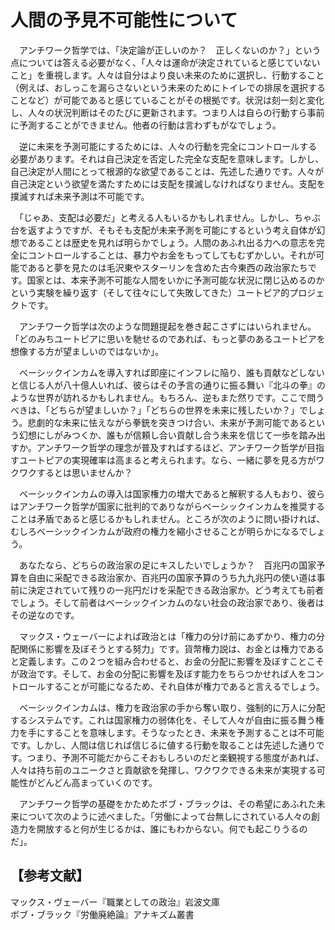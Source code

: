 # 人間の予見不可能性について

　アンチワーク哲学では、「決定論が正しいのか？　正しくないのか？」という点については答える必要がなく、「人々は運命が決定されていると感じていないこと」を重視します。人々は自分はより良い未来のために選択し、行動すること（例えば、おしっこを漏らさないという未来のためにトイレでの排尿を選択することなど）が可能であると感じていることがその根拠です。状況は刻一刻と変化し、人々の状況判断はそのたびに更新されます。つまり人は自らの行動すら事前に予測することができません。他者の行動は言わずもがなでしょう。

　逆に未来を予測可能にするためには、人々の行動を完全にコントロールする必要があります。それは自己決定を否定した完全な支配を意味します。しかし、自己決定が人間にとって根源的な欲望であることは、先述した通りです。人々が自己決定という欲望を満たすためには支配を撲滅しなければなりません。支配を撲滅すれば未来予測は不可能です。

　「じゃあ、支配は必要だ」と考える人もいるかもしれません。しかし、ちゃぶ台を返すようですが、そもそも支配が未来予測を可能にするという考え自体が幻想であることは歴史を見れば明らかでしょう。人間のあふれ出る力への意志を完全にコントロールすることは、暴力やお金をもってしてもむずかしい。それが可能であると夢を見たのは毛沢東やスターリンを含めた古今東西の政治家たちです。国家とは、本来予測不可能な人間をいかに予測可能な状況に閉じ込めるのかという実験を繰り返す（そして往々にして失敗してきた）ユートピア的プロジェクトです。

　アンチワーク哲学は次のような問題提起を巻き起こさずにはいられません。「どのみちユートピアに思いを馳せるのであれば、もっと夢のあるユートピアを想像する方が望ましいのではないか」。

　ベーシックインカムを導入すれば即座にインフレに陥り、誰も貢献などしないと信じる人が八十億人いれば、彼らはその予言の通りに振る舞い『北斗の拳』のような世界が訪れるかもしれません。もちろん、逆もまた然りです。ここで問うべきは、「どちらが望ましいか？」「どちらの世界を未来に残したいか？」でしょう。悲劇的な未来に怯えながら拳銃を突きつけ合い、未来が予測可能であるという幻想にしがみつくか、誰もが信頼し合い貢献し合う未来を信じて一歩を踏み出すか。アンチワーク哲学の理念が普及すればするほど、アンチワーク哲学が目指すユートピアの実現確率は高まると考えられます。なら、一緒に夢を見る方がワクワクするとは思いませんか？

　ベーシックインカムの導入は国家権力の増大であると解釈する人もおり、彼らはアンチワーク哲学が国家に批判的でありながらベーシックインカムを推奨することは矛盾であると感じるかもしれません。ところが次のように問い掛ければ、むしろベーシックインカムが政府の権力を縮小させることが明らかになるでしょう。

　あなたなら、どちらの政治家の足にキスしたいでしょうか？　百兆円の国家予算を自由に采配できる政治家か、百兆円の国家予算のうち九九兆円の使い道は事前に決定されていて残りの一兆円だけを采配できる政治家か。どう考えても前者でしょう。そして前者はベーシックインカムのない社会の政治家であり、後者はその逆なのです。

　マックス・ウェーバーによれば政治とは「権力の分け前にあずかり、権力の分配関係に影響を及ぼそうとする努力」です。貨幣権力説は、お金とは権力であると定義します。この２つを組み合わせると、お金の分配に影響を及ぼすことこそが政治です。そして、お金の分配に影響を及ぼす能力をちらつかせれば人をコントロールすることが可能になるため、それ自体が権力であると言えるでしょう。

　ベーシックインカムは、権力を政治家の手から奪い取り、強制的に万人に分配するシステムです。これは国家権力の弱体化を、そして人々が自由に振る舞う権力を手にすることを意味します。そうなったとき、未来を予測することは不可能です。しかし、人間は信じれば信じるに値する行動を取ることは先述した通りです。つまり、予測不可能だからこそおもしろいのだと楽観視する態度があれば、人々は持ち前のユニークさと貢献欲を発揮し、ワクワクできる未来が実現する可能性がどんどん高まっていくのです。

　アンチワーク哲学の基礎をかためたボブ・ブラックは、その希望にあふれた未来について次のように述べました。「労働によって台無しにされている人々の創造力を開放すると何が生じるかは、誰にもわからない。何でも起こりうるのだ」。

## 【参考文献】
マックス・ヴェーバー『職業としての政治』岩波文庫<br>
ボブ・ブラック『労働廃絶論』アナキズム叢書
